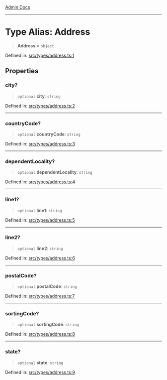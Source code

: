 [Admin Docs](/)

***

# Type Alias: Address

> **Address** = `object`

Defined in: [src/types/address.ts:1](https://github.com/PalisadoesFoundation/talawa-admin/blob/main/src/types/address.ts#L1)

## Properties

### city?

> `optional` **city**: `string`

Defined in: [src/types/address.ts:2](https://github.com/PalisadoesFoundation/talawa-admin/blob/main/src/types/address.ts#L2)

***

### countryCode?

> `optional` **countryCode**: `string`

Defined in: [src/types/address.ts:3](https://github.com/PalisadoesFoundation/talawa-admin/blob/main/src/types/address.ts#L3)

***

### dependentLocality?

> `optional` **dependentLocality**: `string`

Defined in: [src/types/address.ts:4](https://github.com/PalisadoesFoundation/talawa-admin/blob/main/src/types/address.ts#L4)

***

### line1?

> `optional` **line1**: `string`

Defined in: [src/types/address.ts:5](https://github.com/PalisadoesFoundation/talawa-admin/blob/main/src/types/address.ts#L5)

***

### line2?

> `optional` **line2**: `string`

Defined in: [src/types/address.ts:6](https://github.com/PalisadoesFoundation/talawa-admin/blob/main/src/types/address.ts#L6)

***

### postalCode?

> `optional` **postalCode**: `string`

Defined in: [src/types/address.ts:7](https://github.com/PalisadoesFoundation/talawa-admin/blob/main/src/types/address.ts#L7)

***

### sortingCode?

> `optional` **sortingCode**: `string`

Defined in: [src/types/address.ts:8](https://github.com/PalisadoesFoundation/talawa-admin/blob/main/src/types/address.ts#L8)

***

### state?

> `optional` **state**: `string`

Defined in: [src/types/address.ts:9](https://github.com/PalisadoesFoundation/talawa-admin/blob/main/src/types/address.ts#L9)
